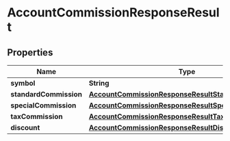 

# AccountCommissionResponseResult


## Properties

| Name | Type | Description | Notes |
|------------ | ------------- | ------------- | -------------|
|**symbol** | **String** |  |  [optional] |
|**standardCommission** | [**AccountCommissionResponseResultStandardCommission**](AccountCommissionResponseResultStandardCommission.md) |  |  [optional] |
|**specialCommission** | [**AccountCommissionResponseResultSpecialCommission**](AccountCommissionResponseResultSpecialCommission.md) |  |  [optional] |
|**taxCommission** | [**AccountCommissionResponseResultTaxCommission**](AccountCommissionResponseResultTaxCommission.md) |  |  [optional] |
|**discount** | [**AccountCommissionResponseResultDiscount**](AccountCommissionResponseResultDiscount.md) |  |  [optional] |



